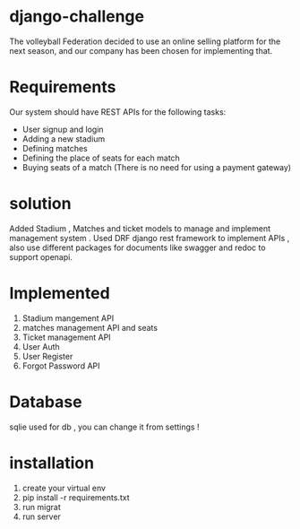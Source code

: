 # django-challenge


The volleyball Federation decided to use an online selling platform for the next season, and our company has been chosen for implementing that.

# Requirements

Our system should have REST APIs for the following tasks:

- User signup and login
- Adding a new stadium
- Defining matches
- Defining the place of seats for each match
- Buying seats of a match (There is no need for using a payment gateway)

# solution
Added Stadium , Matches and ticket models to manage and implement management system .
Used DRF django rest framework to implement APIs , also use different packages for documents like swagger and redoc to support openapi.

# Implemented
1. Stadium mangement API
2. matches management API and seats
3. Ticket management API 
4. User Auth
5. User Register
6. Forgot Password API

# Database 
sqlie used for db , you can change it from settings !

# installation
1. create your virtual env
2. pip install -r requirements.txt
3. run migrat
4. run server 
